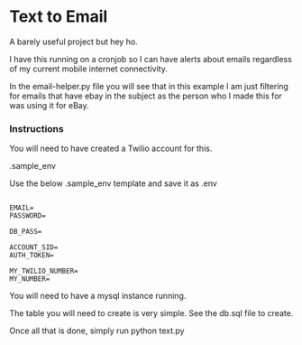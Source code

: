 # Text to Email

A barely useful project but hey ho.

I have this running on a cronjob so I can have alerts about emails regardless of my current mobile internet connectivity.

In the email-helper.py file you will see that in this example I am just filtering for emails that have ebay in the subject as the person who I made this for was using it for eBay.


### Instructions

You will need to have created a Twilio account for this.

.sample_env

Use the below .sample_env template and save it as .env

```

EMAIL=
PASSWORD=

DB_PASS=

ACCOUNT_SID=
AUTH_TOKEN=

MY_TWILIO_NUMBER=
MY_NUMBER=

```

You will need to have a mysql instance running.

The table you will need to create is very simple. See the db.sql file to create.

Once all that is done, simply run python text.py
